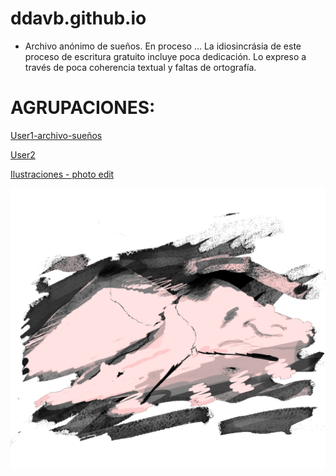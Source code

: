 # ddavb.github.io

- Archivo anónimo de sueños.
En proceso ...
La idiosincrásia de este proceso de escritura gratuito incluye poca dedicación.
Lo expreso a través de poca coherencia textual y faltas de ortografía.


# AGRUPACIONES:


[User1-archivo-sueños](/historias/User1/-All_U1-As.md)

[User2](/historias/User2/-All_U2-As.md)

[Ilustraciones - photo edit](/ilustraciones.md)

![melt my brain](https://raw.githubusercontent.com/ddavb/ddavb.github.io/master/_images/7AA.png)
